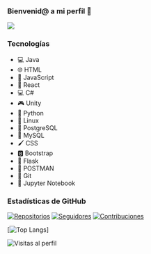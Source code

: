 ### Bienvenid@ a mi perfil 👋

![](https://github.com/RomanSoldier0008/RomanSoldier0008/blob/main/imagen.gif)

### Tecnologías
- 💻 Java
- 🌐 HTML
- 🚀 JavaScript
- 📱 React
- 💻 C#
- 🎮 Unity
- 🐍 Python
- 🐧 Linux
- 🐘 PostgreSQL
- 🐬 MySQL
- 🖌️ CSS
- 🅱️ Bootstrap
- 🌿 Flask
- 📮 POSTMAN
- 🐙 Git
- 📒 Jupyter Notebook


### Estadísticas de GitHub
[![Repositorios](https://img.shields.io/badge/Repositorios-10-brightgreen)](https://github.com/RomanSoldier0008?tab=repositories)
[![Seguidores](https://img.shields.io/github/followers/RomanSoldier0008?style=social)](https://github.com/RomanSoldier0008)
[![Contribuciones](https://img.shields.io/badge/Contribuciones-1000%2B-blue)](https://github.com/RomanSoldier0008)


[![Top Langs](https://github-readme-stats.vercel.app/api/top-langs/?username=RomanSoldier&layout=pie)]


![Visitas al perfil](https://img.shields.io/github/followers/RomanSoldier0008?label=Visitas&style=social)
